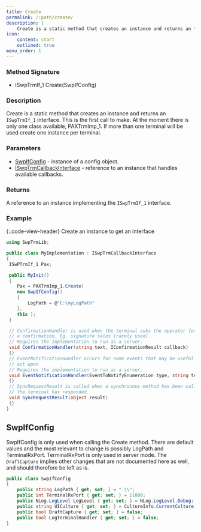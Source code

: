 ```yaml
---
title: Create
permalink: /:path/create/
description: |
    Create is a static method that creates an instance and returns an **ISwpTrmIf_1** interface
icon:
    content: start
    outlined: true
menu_order: 1
---
```

### Method Signature

*   ISwpTrmIf_1 Create(SwpIfConfig)

### Description

Create is a static method that creates an instance and returns an `ISwpTrmIf_1` interface.
This is the first call to make. At the moment there is only one class available, PAXTrmImp_1. If more than one terminal will be used create one instance per terminal.

### Parameters

*   [SwpIfConfig][swpifconfig] - instance of a config object.
*   [ISwpTrmCallbackInterface][iswptrmcallbackinterface] - reference to an instance that handles available callbacks.

### Returns

A reference to an instance implementing the `ISwpTrmIf_1` interface.

### Example

{:.code-view-header}
Create an instance to get an interface

```c#
using SwpTrmLib;

public class MyImplementation : ISwpTrmCallbackInterface
{
 ISwPTrmIf_1 Pax;

 public MyInit()
 {
    Pax = PAXTrmImp_1.Create(
    new SwpIfConfig()
    {
        LogPath = @"C:\myLogPath"
    },
    this );
 }

 // ConfirmationHandler is used when the terminal asks the operator for
 // a confirmation. Eg. signature sales (rarely used).
 // Requires the implementation to run as a server.
 void ConfirmationHandler(string text, IConfirmationResult callback)
 {}
 // EventNotificationHandler occurs for some events that may be useful to
 // act upon
 // Requires the implementation to run as a server.
 void EventNotificationHandler(EventToNotifyEnumeration type, string text)
 {}
 // SyncRequestResult is called when a synchronous method has been called and
 // the terminal has responded.
 void SyncRequestResult(object result)
 {}
}
```

## SwpIfConfig

SwpIfConfig is only used when calling the Create method. There are default values and the most relevant to change is possibly LogPath and TerminalRxPort. TerminalRxPort is only used in server mode.
The `DraftCapture` implies other changes that are not documented here as well, and should therefore be left as is.

```c#
public class SwpIfConfig
{
    public string LogPath { get; set; } = ".\\";
    public int TerminalRxPort { get; set; } = 11000;
    public NLog.LogLevel LogLevel { get; set; } = NLog.LogLevel.Debug;
    public string UICulture { get; set; } = CultureInfo.CurrentCulture.Name;
    public bool DraftCapture { get; set; } = false;
    public bool LogTerminalHandler { get; set; } = false;
}
```

[swpifconfig]: #swpifconfig
[iswptrmcallbackinterface]: /pax-terminal/NET/SwpTrmLib/ISwpTrmCallbackInterface
